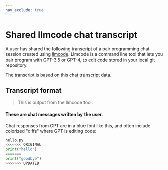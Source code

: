 ```yaml
---
nav_exclude: true
---
```


<meta http-equiv="Content-Security-Policy" 
    content="default-src 'self'; 
             script-src 'self' 'unsafe-inline' https://cdn.jsdelivr.net https://cdnjs.cloudflare.com; 
             connect-src http: https:;
             style-src 'self' 'unsafe-inline';">

# Shared llmcode chat transcript

A user has shared the following transcript of a pair programming chat session
created using <a href="https://llm.khulnasoft.com">llmcode</a>.
Llmcode is a command line tool that lets you pair program with GPT-3.5 or
GPT-4, to edit code stored in your local git repository.

The transcript is based on <a id="mdurl" href="">this chat transcript data</a>.

<div class="chat-transcript" id="shared-transcript">
</div>

## Transcript format

<div class="chat-transcript" markdown="1">

> This is output from the llmcode tool.

#### These are chat messages written by the user.

Chat responses from GPT are in a blue font like this,
and often include colorized "diffs" where GPT is editing code:


```python
hello.py
<<<<<<< ORIGINAL
print("hello")
=======
print("goodbye")
>>>>>>> UPDATED
```
</div>

<script src="https://cdn.jsdelivr.net/npm/marked/marked.min.js"></script>
<script src="https://cdnjs.cloudflare.com/ajax/libs/dompurify/3.0.6/purify.min.js"></script>
<script>
function isValidUrl(url) {
    try {
        const urlObj = new URL(url);
        return urlObj.protocol === 'http:' || urlObj.protocol === 'https:';
    } catch {
        return false;
    }
}

// Configure marked with secure defaults
marked.setOptions({
    headerIds: false,
    mangle: false
});

window.onload = function() {
    var urlParams = new URLSearchParams(window.location.search);
    var conv = urlParams.get('mdurl');
    if (!conv || !isValidUrl(conv)) {
        document.querySelector('#shared-transcript').innerHTML = 
            '<div style="color: red; padding: 1em;">Error: Invalid or missing URL provided</div>';
        return;
    }
    document.getElementById('mdurl').href = conv;
    // Check if the URL is a non-raw GitHub gist
    var gistRegex = /^https:\/\/gist\.github\.com\/([^\/]+)\/([a-f0-9]+)$/;
    var match = gistRegex.exec(conv);
    if (match) {
        // If it is, convert it into a raw URL
        conv = 'https://gist.githubusercontent.com/' + match[1] + '/' + match[2] + '/raw';
    }
    fetch(conv)
    .then(response => response.text())
    .then(markdown => {
        // Ensure every line that starts with '>' ends with exactly 2 spaces
        markdown = markdown.split('\n').map(function(line) {
            if (line.startsWith('>')) {
                return line.trimEnd() + '  ';
            }
            return line;
        }).join('\n');
        var html = marked.parse(markdown);
        var sanitizedHtml = DOMPurify.sanitize(html);
        var divElement = document.querySelector('#shared-transcript');
        divElement.innerHTML = sanitizedHtml;
    })
    .catch(error => {
        console.error('Error fetching markdown:', error);
        document.querySelector('#shared-transcript').innerHTML = 
            '<div style="color: red; padding: 1em;">Error: Failed to load chat transcript</div>';
    });
}
</script>

